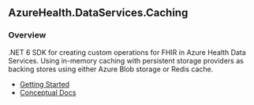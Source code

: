 ## AzureHealth.DataServices.Caching

### Overview
.NET 6 SDK for creating custom operations for FHIR in Azure Health Data Services. Using in-memory caching with persistent storage providers as backing stores using either Azure Blob storage or Redis cache.
- [Getting Started](https://github.com/Azure/health-data-services-sdk#getting-started)
- [Conceptual Docs](https://github.com/Azure/health-data-services-sdk/blob/main/docs/concepts.md)
